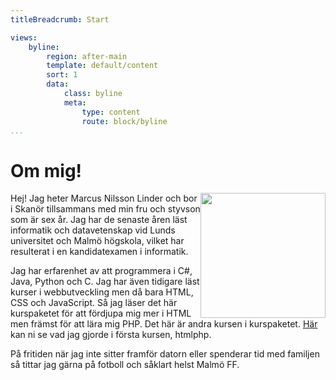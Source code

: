 ```yaml
---
titleBreadcrumb: Start

views:
    byline:
        region: after-main
        template: default/content
        sort: 1
        data:
            class: byline
            meta:
                type: content
                route: block/byline
...
```

Om mig!
===============================
Hej!
<img src="img/Jag.png" style="float: right; height: 200px;">
Jag heter Marcus Nilsson Linder och bor i Skanör tillsammans med min fru och styvson som är sex år. Jag har de senaste åren läst informatik och datavetenskap vid Lunds universitet och Malmö högskola, vilket har resulterat i en kandidatexamen i informatik.

Jag har erfarenhet av att programmera i C#, Java, Python och C. Jag har även tidigare läst kurser i webbutveckling men då bara HTML, CSS och JavaScript. Så jag läser det här kurspaketet för att fördjupa mig mer i HTML men främst för att lära mig PHP. Det här är andra kursen i kurspaketet. [Här](http://www.student.bth.se/~mals17/dbwebb-kurser/htmlphp/me/kmom06/me6/me.php) kan ni se vad jag gjorde i första kursen, htmlphp.

På fritiden när jag inte sitter framför datorn eller spenderar tid med familjen så tittar jag gärna på fotboll och såklart helst Malmö FF.
